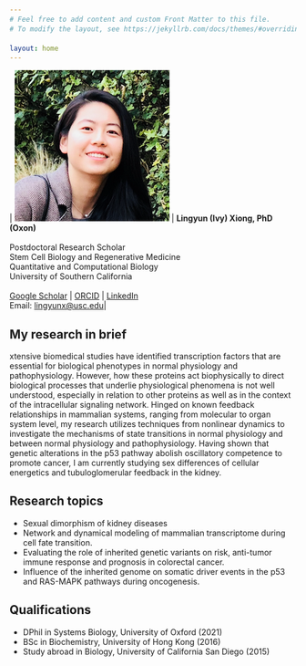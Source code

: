 ```yaml
---
# Feel free to add content and custom Front Matter to this file.
# To modify the layout, see https://jekyllrb.com/docs/themes/#overriding-theme-defaults

layout: home
---
```


| ![profile](/images/profile_ivy.png) | **Lingyun (Ivy) Xiong, PhD (Oxon)** <br /><br /> Postdoctoral Research Scholar <br /> Stem Cell Biology and Regenerative Medicine <br />Quantitative and Computational Biology <br /> University of Southern California <br /> <br /> [Google Scholar](https://scholar.google.com/citations?user=q0Z3EMMAAAAJ&hl) \| [ORCID](https://orcid.org/0000-0003-4594-4120) \| [LinkedIn](https://www.linkedin.com/in/lingyun-xiong/) <br /> Email: [lingyunx@usc.edu](mailto:lingyunx@usc.edu)|

## **My research in brief**

xtensive biomedical studies have identified transcription factors that are essential for biological phenotypes in normal physiology and pathophysiology. However, how these proteins act biophysically to direct biological processes that underlie physiological phenomena is not well understood, especially in relation to other proteins as well as in the context of the intracellular signaling network. Hinged on known feedback relationships in mammalian systems, ranging from molecular to organ system level, my research utilizes techniques from nonlinear dynamics to investigate the mechanisms of state transitions in normal physiology and between normal physiology and pathophysiology. Having shown that genetic alterations in the p53 pathway abolish oscillatory competence to promote cancer, I am currently studying sex differences of cellular energetics and tubuloglomerular feedback in the kidney. 


## **Research topics**
- Sexual dimorphism of kidney diseases
- Network and dynamical modeling of mammalian transcriptome during cell fate transition. 
- Evaluating the role of inherited genetic variants on risk, anti-tumor immune response and prognosis in colorectal cancer.
- Influence of the inherited genome on somatic driver events in the p53 and RAS-MAPK pathways during oncogenesis. 


## **Qualifications** 
* DPhil in Systems Biology, University of Oxford (2021)
* BSc in Biochemistry, University of Hong Kong (2016) 
* Study abroad in Biology, University of California San Diego (2015)


